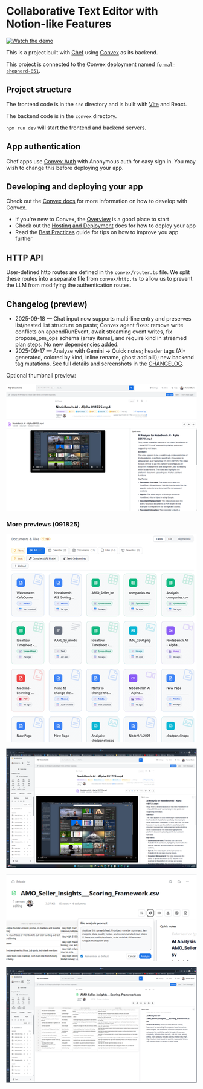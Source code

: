 # Collaborative Text Editor with Notion-like Features

[![Watch the demo](https://img.youtube.com/vi/XRYUUDNh4GQ/hqdefault.jpg)](https://www.youtube.com/watch?v=XRYUUDNh4GQ)

This is a project built with [Chef](https://chef.convex.dev) using [Convex](https://convex.dev) as its backend.

This project is connected to the Convex deployment named [`formal-shepherd-851`](https://dashboard.convex.dev/d/formal-shepherd-851).

## Project structure

The frontend code is in the `src` directory and is built with [Vite](https://vitejs.dev/) and React.

The backend code is in the `convex` directory.

`npm run dev` will start the frontend and backend servers.

## App authentication

Chef apps use [Convex Auth](https://auth.convex.dev/) with Anonymous auth for easy sign in. You may wish to change this before deploying your app.

## Developing and deploying your app

Check out the [Convex docs](https://docs.convex.dev/) for more information on how to develop with Convex.
* If you're new to Convex, the [Overview](https://docs.convex.dev/understanding/) is a good place to start
* Check out the [Hosting and Deployment](https://docs.convex.dev/production/) docs for how to deploy your app
* Read the [Best Practices](https://docs.convex.dev/understanding/best-practices/) guide for tips on how to improve you app further

## HTTP API

User-defined http routes are defined in the `convex/router.ts` file. We split these routes into a separate file from `convex/http.ts` to allow us to prevent the LLM from modifying the authentication routes.


## Changelog (preview)

- 2025-09-18 — Chat input now supports multi-line entry and preserves list/nested list structure on paste; Convex agent fixes: remove write conflicts on appendRunEvent, await streaming event writes, fix propose_pm_ops schema (array items), and require kind in streamed plan steps. No new dependencies added.
- 2025-09-17 — Analyze with Gemini → Quick notes; header tags (AI-generated, colored by kind, inline rename, ghost add pill); new backend tag mutations. See full details and screenshots in the [CHANGELOG](./CHANGELOG.md).

Optional thumbnail preview:

![AI analysis → Quick note + AI-tagged header](./updated_screenshot/091725_ai_file_analysis_quick_note_ai_tagged.png)


### More previews (091825)

![Updated doc/filetype cards](./updated_screenshot/091825_updated_doc_filetype_cards_homepage.png)

![Better file viewer sizing](./updated_screenshot/091825_better_file_viewer_sizing.png)

![File analysis prompt popover](./updated_screenshot/091825_file_analysis_prompt_popover.png)

![Spreadsheet view updated](./updated_screenshot/091825_spreadsheet_view_updated.png)
